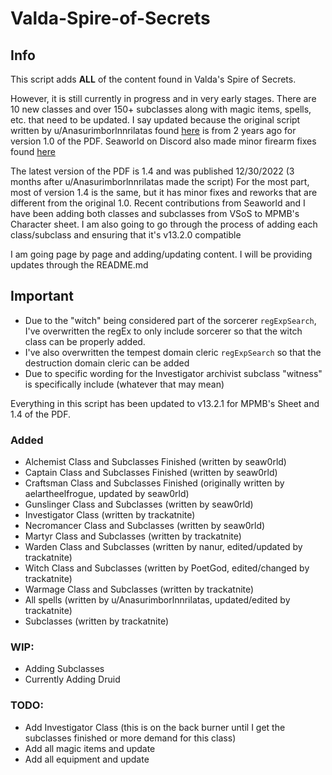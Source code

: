 # Valda-Spire-of-Secrets

## Info
This script adds **ALL** of the content found in Valda's Spire of Secrets.

However, it is still currently in progress and in very early stages.
There are 10 new classes and over 150+ subclasses along with magic items, spells, etc. that need to be updated.
I say updated because the original script written by u/Anasurimborlnnrilatas found [here](https://pastebin.com/GwU8JnCM) is from 2 years ago for version 1.0 of the PDF.
Seaworld on Discord also made minor firearm fixes found [here](https://pastebin.com/GwU8JnCM)

The latest version of the PDF is 1.4 and was published 12/30/2022 (3 months after u/Anasurimborlnnrilatas made the script)
For the most part, most of version 1.4 is the same, but it has minor fixes and reworks that are different from the original 1.0.
Recent contributions from Seaworld and I have been adding both classes and subclasses from VSoS to MPMB's Character sheet. 
I am also going to go through the process of adding each class/subclass and ensuring that it's v13.2.0 compatible

I am going page by page and adding/updating content. I will be providing updates through the README.md 

## Important
  - Due to the "witch" being considered part of the sorcerer `regExpSearch`, I've overwritten the regEx to only include sorcerer so that the witch class can be properly added.
  - I've also overwritten the tempest domain cleric `regExpSearch` so that the destruction domain cleric can be added
  - Due to specific wording for the Investigator archivist subclass "witness" is specifically include (whatever that may mean)

Everything in this script has been updated to v13.2.1 for MPMB's Sheet and 1.4 of the PDF.

### Added
  - Alchemist Class and Subclasses Finished (written by seaw0rld)
  - Captain Class and Subclasses Finished (written by seaw0rld)
  - Craftsman Class and Subclasses Finished (originally written by aelartheelfrogue, updated by seaw0rld)
  - Gunslinger Class and Subclasses (written by seaw0rld)
  - Investigator Class (written by trackatnite)
  - Necromancer Class and Subclasses (written by seaw0rld)
  - Martyr Class and Subclasses (written by trackatnite)
  - Warden Class and Subclasses (written by nanur, edited/updated by trackatnite)
  - Witch Class and Subclasses (written by PoetGod, edited/changed by trackatnite)
  - Warmage Class and Subclasses (written by trackatnite)
  - All spells (written by u/Anasurimborlnnrilatas, updated/edited by trackatnite)
  - Subclasses (written by trackatnite)
  
### WIP: 
  - Adding Subclasses
   - Currently Adding Druid

### TODO: 
  - Add Investigator Class (this is on the back burner until I get the subclasses finished or more demand for this class)
  - Add all magic items and update
  - Add all equipment and update